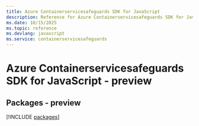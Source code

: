 ```yaml
---
title: Azure Containerservicesafeguards SDK for JavaScript
description: Reference for Azure Containerservicesafeguards SDK for JavaScript
ms.date: 10/15/2025
ms.topic: reference
ms.devlang: javascript
ms.service: containerservicesafeguards
---
```

# Azure Containerservicesafeguards SDK for JavaScript - preview
## Packages - preview
[!INCLUDE [packages](containerservicesafeguards-index.md)]